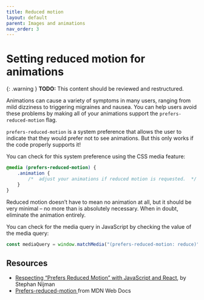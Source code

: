 ```yaml
---
title: Reduced motion
layout: default
parent: Images and animations
nav_order: 3
---
```


# Setting reduced motion for animations

{: .warning }
**TODO:**
This content should be reviewed and restructured.

Animations can cause a variety of symptoms in many users, ranging from mild dizziness to triggering migraines and nausea. You can help users avoid these problems by making all of your animations support the `prefers-reduced-motion` flag.

`prefers-reduced-motion` is a system preference that allows the user to indicate that they would prefer not to see animations. But this only works if the code properly supports it!

You can check for this system preference using the CSS media feature:

```css
@media (prefers-reduced-motion) {
    .animation {
        /*  adjust your animations if reduced motion is requested.  */
    }
}
```

Reduced motion doesn’t have to mean no animation at all, but it should be very minimal – no more than is absolutely necessary. When in doubt, eliminate the animation entirely.

You can check for the media query in JavaScript by checking the value of the media query:

```javascript
const mediaQuery = window.matchMedia("(prefers-reduced-motion: reduce)");
```

## Resources

- [Respecting “Prefers Reduced Motion” with JavaScript and React](https://since1979.dev/respecting-prefers-reduced-motion-with-javascript-and-react/), by Stephan Nijman
- [Prefers-reduced-motion ](https://developer.mozilla.org/en-US/docs/Web/CSS/@media/prefers-reduced-motion)from MDN Web Docs
